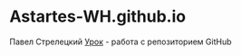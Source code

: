 # Astartes-WH.github.io
Павел Стрелецкий
[Урок](Astartes-WH.github.io/github/lesson/ "Тестовый вариант") - работа с репозиторием GitHub
